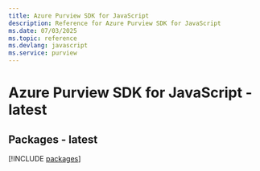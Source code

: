 ```yaml
---
title: Azure Purview SDK for JavaScript
description: Reference for Azure Purview SDK for JavaScript
ms.date: 07/03/2025
ms.topic: reference
ms.devlang: javascript
ms.service: purview
---
```

# Azure Purview SDK for JavaScript - latest
## Packages - latest
[!INCLUDE [packages](purview-index.md)]